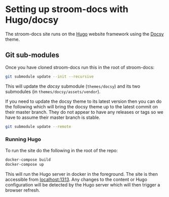# Setting up stroom-docs with Hugo/docsy

The stroom-docs site runs on the [Hugo](https://gohugo.io) website framework using the [Docsy](https://www.docsy.dev) theme.

## Git sub-modules

Once you have cloned stroom-docs run this in the root of stroom-docs:

```bash
git submodule update --init --recursive
```

This will update the _docsy_ submodule (`themes/docsy`) and its two submodules (in `themes/docsy/assets/vendor`).

If you need to update the docsy theme to its latest version then you can do the following which will bring the docsy theme up to the latest commit on their master branch.
They do not appear to have any releases or tags so we have to assume their master branch is stable.

```bash
git submodule update --remote
```


### Running Hugo

To run the site do the following in the root of the repo:

```bash
docker-compose build
docker-compose up
```

This will run the Hugo server in docker in the foreground.
The site is then accessible from [localhost:1313](http://localhost:1313).
Any changes to the content or Hugo configuration will be detected by the Hugo server which will then trigger a browser refresh.




